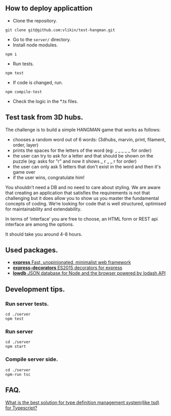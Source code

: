 ## How to deploy applicattion
* Clone the repository.
```
git clone git@github.com:vlikin/test-hangman.git
```
* Go to the `server/` directory.
* Install node modules.
```
npm i
```
* Run tests.
```
npm test
```
* If code is changed, run.
```
npm compile-test
```
* Check the logic in the *.ts files.

## Test task from 3D hubs.
The challenge is to build a simple HANGMAN game that works as follows:
* chooses a random word out of 6 words: (3dhubs, marvin, print, filament, order, layer)
* prints the spaces for the letters of the word (eg: ​_ _ _​ _ _ for order)
* the user can try to ask for a letter and that should be shown on the puzzle (eg: asks for "r" and now it shows ​_ r _​ _ r for order)
* the user can only ask 5 letters that don't exist in the word and then it's game over
* if the user wins, congratulate him!

You shouldn’t need a DB and no need to care about styling. We are aware that creating an application that satisfies the requirements is not that challenging but it does allow you to show us you master the fundamental concepts of coding. We’re looking for code that is well structured, optimised for maintainability and extendability. 

In terms of ‘interface’ you are free to choose, an HTML form or REST api interface are among the options.

It should take you around 4-8 hours.
## Used packages.
* [**express** Fast, unopinionated, minimalist web framework](https://www.npmjs.com/package/express)
* [**express-decorators** ES2015 decorators for express](https://www.npmjs.com/package/express-decorators)
* [**lowdb** JSON database for Node and the browser powered by lodash API](https://www.npmjs.com/package/lowdb)
## Development tips.
### Run server tests.
```
cd ./server
npm test
```
### Run server
```
cd ./server
npm start
```
### Compile server side.
```
cd ./server
npm-run tsc
```
## FAQ.
[What is the best solution for type definition management system(like tsd) for Typescript?](http://stackoverflow.com/questions/38942909/what-is-the-best-solution-for-type-definition-management-systemlike-tsd-for-ty)